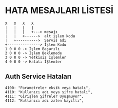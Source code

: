 # HATA MESAJLARI LİSTESİ
    
    X   X   X   X
    |   |   |   |
    |   |   |   +---> mesajı
    |   |   +------>  alt işlem kodu
    |   +---------->  Servis adı
    +---------------> İşlem Kodu
    1 0 0 0 -> İşlem Başarılı
    2 0 0 0 -> İşlem Beklemede
    3 0 0 0 -> Yetkisiz İşlemler
    4 0 0 0 -> Hatalı İŞlemler
## Auth Service Hataları
    4100: "Parametreler eksik veya hatalı",
    4110: "Kullanıcı adı veya şifre hatalı",
    4111: "Girişlen Şifreler Uyuşmuyor",
    4112: "Kullanıcı adı zaten kayıtlı",
